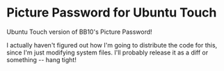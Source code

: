 Picture Password for Ubuntu Touch
=================================

Ubuntu Touch version of BB10's Picture Password!

I actually haven't figured out how I'm going to distribute the code for this, since I'm just modifying system files. I'll probably release it as a diff or something -- hang tight!
